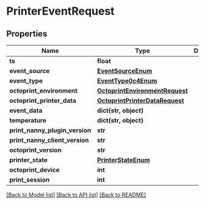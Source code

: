 # PrinterEventRequest


## Properties
Name | Type | Description | Notes
------------ | ------------- | ------------- | -------------
**ts** | **float** |  | [optional] 
**event_source** | [**EventSourceEnum**](EventSourceEnum.md) |  | [optional] 
**event_type** | [**EventType0c4Enum**](EventType0c4Enum.md) |  | 
**octoprint_environment** | [**OctoprintEnvironmentRequest**](OctoprintEnvironmentRequest.md) |  | 
**octoprint_printer_data** | [**OctoprintPrinterDataRequest**](OctoprintPrinterDataRequest.md) |  | 
**event_data** | **dict(str, object)** |  | [optional] 
**temperature** | **dict(str, object)** |  | [optional] 
**print_nanny_plugin_version** | **str** |  | 
**print_nanny_client_version** | **str** |  | 
**octoprint_version** | **str** |  | 
**printer_state** | [**PrinterStateEnum**](PrinterStateEnum.md) |  | 
**octoprint_device** | **int** |  | 
**print_session** | **int** |  | [optional] 

[[Back to Model list]](../README.md#documentation-for-models) [[Back to API list]](../README.md#documentation-for-api-endpoints) [[Back to README]](../README.md)


